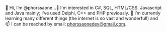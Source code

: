 👋 Hi, I’m @phorssaone...👀 I'm interested in C#, SQL, HTML/CSS, Javascript and Java mainly; I've used Delphi, C++ and PHP previously.
🌱 I’m currently learning many different things (the internet is so vast and wonderful!) and 📫 I can be reached by email: phorssaonedev@gmail.com.

